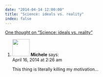 ```yaml
---
date: "2014-04-14 12:00:00"
title: "Science: ideals vs. reality"
index: false
---
```


[One thought on &ldquo;Science: ideals vs. reality&rdquo;](/lemire/blog/2014/04-14-science-ideals-vs-reality)

<ol class="comment-list">
<li id="comment-117516" class="comment even thread-even depth-1">
<div class="comment-author vcard">
<img alt src="https://secure.gravatar.com/avatar/98b882adeb62be7d6a3d2e5be845ad97?s=56&#038;d=mm&#038;r=g" srcset="https://secure.gravatar.com/avatar/98b882adeb62be7d6a3d2e5be845ad97?s=112&#038;d=mm&#038;r=g 2x" class="avatar avatar-56 photo" height="56" width="56" decoding="async" /> <b class="fn">Michele</b> <span class="says">says:</span> </div>
<div class="comment-metadata"><time datetime="2014-04-16T02:26:09+00:00">April 16, 2014 at 2:26 am</time></a> </div>
<div class="comment-content">
<p>This thing is literally killing my motivation&#8230;</p>
</div>
</li>
</ol>
